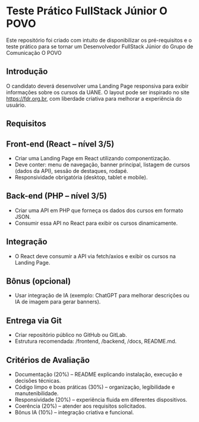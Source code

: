 # Teste Prático FullStack Júnior O POVO
Este repositório foi criado com intuito de disponibilizar os pré-requisitos e o teste prático para se tornar um Desenvolvedor FullStack Júnior do Grupo de Comunicação O POVO   

## Introdução

O candidato deverá desenvolver uma Landing Page responsiva para exibir informações sobre os cursos da UANE. O layout pode ser inspirado no site https://fdr.org.br, com liberdade criativa para melhorar a experiência do usuário.

## Requisitos

## Front-end (React – nível 3/5)

- Criar uma Landing Page em React utilizando componentização.
- Deve conter: menu de navegação, banner principal, listagem de cursos (dados da API), sessão de destaques, rodapé.
- Responsividade obrigatória (desktop, tablet e mobile).

## Back-end (PHP – nível 3/5)

- Criar uma API em PHP que forneça os dados dos cursos em formato JSON.
- Consumir essa API no React para exibir os cursos dinamicamente.

## Integração

- O React deve consumir a API via fetch/axios e exibir os cursos na Landing Page.

## Bônus (opcional)

- Usar integração de IA (exemplo: ChatGPT para melhorar descrições ou IA de imagem para gerar banners).

## Entrega via Git

- Criar repositório público no GitHub ou GitLab.
- Estrutura recomendada: /frontend, /backend, /docs, README.md.

## Critérios de Avaliação

- Documentação (20%) – README explicando instalação, execução e decisões técnicas.
- Código limpo e boas práticas (30%) – organização, legibilidade e manutenibilidade.
- Responsividade (20%) – experiência fluida em diferentes dispositivos.
- Coerência (20%) – atender aos requisitos solicitados.
- Bônus IA (10%) – integração criativa e funcional.
